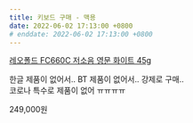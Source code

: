 ```yaml
---
title: 키보드 구매 - 맥용
date: 2022-06-02 17:13:00 +0800
# enddate: 2022-06-02 17:13:00 +0800
---
```


[레오폴드 FC660C 저소음 영문 화이트 45g](http://www.leaderskey.com/shop/item.php?it_id=1609312613)

한글 제품이 없어서.. BT 제품이 없어서.. 강제로 구매..  
코로나 특수로 제품이 없어 ㅠㅠㅠㅠ

249,000원
